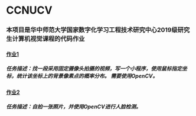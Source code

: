 # CCNUCV
### 本项目是华中师范大学国家数字化学习工程技术研究中心2019级研究生计算机视觉课程的代码作业
#### [作业1](https://github.com/WhatAboutMyStar/CCNUCV/tree/master/%E4%BD%9C%E4%B8%9A1) 
##### 任务描述：找一段采用固定摄像头拍摄的视频，写一个小程序，使用鼠标指定坐标，统计该坐标上的背景像素点的概率分布。 需要使用OpenCV。

#### [作业2](https://github.com/doggy331/CCNUCV/tree/master/%E4%BD%9C%E4%B8%9A2)
##### 任务描述：自拍一张照片，并使用OpenCV进行人脸检测。

